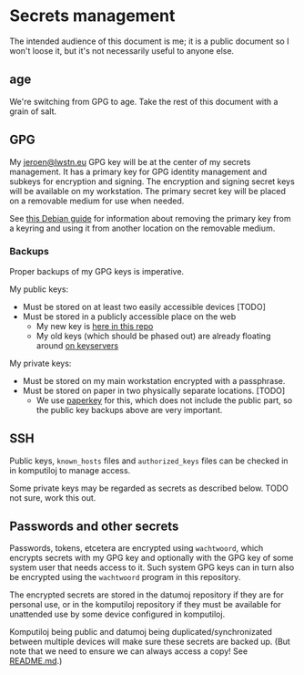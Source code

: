 # Secrets management

The intended audience of this document is me;
it is a public document so I won't loose it,
but it's not necessarily useful to anyone else.

## age

We're switching from GPG to age.
Take the rest of this document with a grain of salt.

## GPG

My jeroen@lwstn.eu GPG key will be at the center of my secrets management.
It has a primary key for GPG identity management and subkeys for encryption and signing.
The encryption and signing secret keys will be available on my workstation.
The primary secret key will be placed on a removable medium for use when needed.

See [this Debian guide](https://wiki.debian.org/Subkeys) for information about
removing the primary key from a keyring and using it from another location on
the removable medium.

### Backups

Proper backups of my GPG keys is imperative.

My public keys:

- Must be stored on at least two easily accessible devices [TODO]
- Must be stored in a publicly accessible place on the web
	- My new key is [here in this repo](jeroen@lwstn.eu.pub.asc)
	- My old keys (which should be phased out) are already floating around [on
	  keyservers](https://keyserver.ubuntu.com/pks/lookup?search=jeroenleeuwestein&fingerprint=on&op=index)

My private keys:

- Must be stored on my main workstation encrypted with a passphrase.
- Must be stored on paper in two physically separate locations. [TODO]
	- We use [paperkey](https://www.jabberwocky.com/software/paperkey/) for
	  this, which does not include the public part, so the public key backups
	  above are very important.

## SSH

Public keys, `known_hosts` files and `authorized_keys` files can be checked in
in komputiloj to manage access.

Some private keys may be regarded as secrets as described below.
TODO not sure, work this out.

## Passwords and other secrets

Passwords, tokens, etcetera are encrypted using `wachtwoord`,
which encrypts secrets with my GPG key and optionally with the GPG key of some
system user that needs access to it. Such system GPG keys can in turn also be
encrypted using the `wachtwoord` program in this repository.

The encrypted secrets are stored in the datumoj repository if they are for
personal use, or in the komputiloj repository if they must be available for
unattended use by some device configured in komputiloj.

Komputiloj being public and datumoj being duplicated/synchronizated between
multiple devices will make sure these secrets are backed up.
(But note that we need to ensure we can always access a copy! See
[README.md](README.md).)

